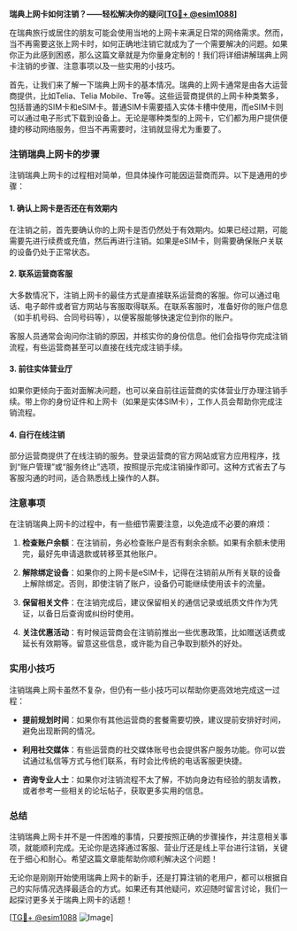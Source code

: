 **瑞典上网卡如何注销？——轻松解决你的疑问[[TG💪+ @esim1088](https://t.me/s/esim1088)]**

在瑞典旅行或居住的朋友可能会使用当地的上网卡来满足日常的网络需求。然而，当不再需要这张上网卡时，如何正确地注销它就成为了一个需要解决的问题。如果你正为此感到困惑，那么这篇文章就是为你量身定制的！我们将详细讲解瑞典上网卡注销的步骤、注意事项以及一些实用的小技巧。

首先，让我们来了解一下瑞典上网卡的基本情况。瑞典的上网卡通常是由各大运营商提供，比如Telia、Telia Mobile、Tre等。这些运营商提供的上网卡种类繁多，包括普通的SIM卡和eSIM卡。普通SIM卡需要插入实体卡槽中使用，而eSIM卡则可以通过电子形式下载到设备上。无论是哪种类型的上网卡，它们都为用户提供便捷的移动网络服务，但当不再需要时，注销就显得尤为重要了。

### 注销瑞典上网卡的步骤

注销瑞典上网卡的过程相对简单，但具体操作可能因运营商而异。以下是通用的步骤：

#### 1. 确认上网卡是否还在有效期内
在注销之前，首先要确认你的上网卡是否仍然处于有效期内。如果已经过期，可能需要先进行续费或充值，然后再进行注销。如果是eSIM卡，则需要确保账户关联的设备仍处于正常状态。

#### 2. 联系运营商客服
大多数情况下，注销上网卡的最佳方式是直接联系运营商的客服。你可以通过电话、电子邮件或者官方网站与客服取得联系。在联系客服时，准备好你的账户信息（如手机号码、合同号码等），以便客服能够快速定位到你的账户。

客服人员通常会询问你注销的原因，并核实你的身份信息。他们会指导你完成注销流程，有些运营商甚至可以直接在线完成注销手续。

#### 3. 前往实体营业厅
如果你更倾向于面对面解决问题，也可以亲自前往运营商的实体营业厅办理注销手续。带上你的身份证件和上网卡（如果是实体SIM卡），工作人员会帮助你完成注销流程。

#### 4. 自行在线注销
部分运营商提供了在线注销的服务。登录运营商的官方网站或官方应用程序，找到“账户管理”或“服务终止”选项，按照提示完成注销操作即可。这种方式省去了与客服沟通的时间，适合熟悉线上操作的人群。

### 注意事项

在注销瑞典上网卡的过程中，有一些细节需要注意，以免造成不必要的麻烦：

1. **检查账户余额**：在注销前，务必检查账户是否有剩余余额。如果有余额未使用完，最好先申请退款或转移至其他账户。
   
2. **解除绑定设备**：如果你的上网卡是eSIM卡，记得在注销前从所有关联的设备上解除绑定。否则，即使注销了账户，设备仍可能继续使用该卡的流量。

3. **保留相关文件**：在注销完成后，建议保留相关的通信记录或纸质文件作为凭证，以备日后查询或纠纷时使用。

4. **关注优惠活动**：有时候运营商会在注销前推出一些优惠政策，比如赠送话费或延长有效期等。留意这些信息，或许能为自己争取到额外的好处。

### 实用小技巧

注销瑞典上网卡虽然不复杂，但仍有一些小技巧可以帮助你更高效地完成这一过程：

- **提前规划时间**：如果你有其他运营商的套餐需要切换，建议提前安排好时间，避免出现断网的情况。
  
- **利用社交媒体**：有些运营商的社交媒体账号也会提供客户服务功能。你可以尝试通过私信等方式与他们联系，有时会比传统的电话客服更快捷。

- **咨询专业人士**：如果你对注销流程不太了解，不妨向身边有经验的朋友请教，或者参考一些相关的论坛帖子，获取更多实用的信息。

### 总结

注销瑞典上网卡并不是一件困难的事情，只要按照正确的步骤操作，并注意相关事项，就能顺利完成。无论你是选择通过客服、营业厅还是线上平台进行注销，关键在于细心和耐心。希望这篇文章能帮助你顺利解决这个问题！

无论你是刚刚开始使用瑞典上网卡的新手，还是打算注销的老用户，都可以根据自己的实际情况选择最适合的方式。如果还有其他疑问，欢迎随时留言讨论，我们一起探讨更多关于瑞典上网卡的话题！

[[TG💪+ @esim1088](https://t.me/s/esim1088) ![Image](https://i.postimg.cc/4NQfJmqS/Snipaste-2025-05-13-00-14-12.png)]
